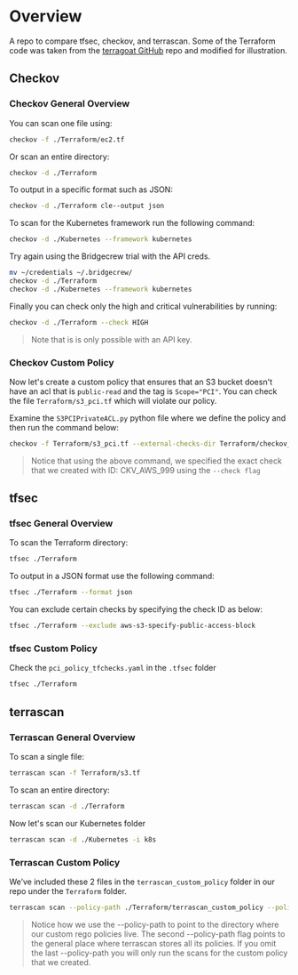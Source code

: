 # Overview

A repo to compare tfsec, checkov, and terrascan. Some of the Terraform code was taken from the [terragoat GitHub](https://github.com/bridgecrewio/terragoat/blob/master/terraform/aws/ec2.tf) repo and modified for illustration.

## Checkov

### Checkov General Overview

You can scan one file using:

```bash
checkov -f ./Terraform/ec2.tf
```

Or scan an entire directory:

```bash
checkov -d ./Terraform
```

To output in a specific format such as JSON:

```bash
checkov -d ./Terraform cle--output json
```

To scan for the Kubernetes framework run the following command:

```bash
checkov -d ./Kubernetes --framework kubernetes
```

Try again using the Bridgecrew trial with the API creds.

```bash
mv ~/credentials ~/.bridgecrew/
checkov -d ./Terraform
checkov -d ./Kubernetes --framework kubernetes
```

Finally you can check only the high and critical vulnerabilities by running:

```bash
checkov -d ./Terraform --check HIGH
```

> Note that is is only possible with an API key.

### Checkov Custom Policy

Now let's create a custom policy that ensures that an S3 bucket doesn't have an acl that is `public-read` and the tag is `Scope="PCI"`. You can check the file `Terraform/s3_pci.tf` which will violate our policy.

Examine the `S3PCIPrivateACL.py` python file where we define the policy and then run the command below:

```bash
checkov -f Terraform/s3_pci.tf --external-checks-dir Terraform/checkov_my_extra_checks --check CKV_AWS_999
```

> Notice that using the above command, we specified the exact check that we created with ID: CKV_AWS_999 using the `--check flag`

## tfsec

### tfsec General Overview

To scan the Terraform directory:

```bash
tfsec ./Terraform
```

To output in a JSON format use the following command:

```bash
tfsec ./Terraform --format json
```

You can exclude certain checks by specifying the check ID as below:

```bash
tfsec ./Terraform --exclude aws-s3-specify-public-access-block
```

### tfsec Custom Policy

Check the `pci_policy_tfchecks.yaml` in the `.tfsec` folder 

```bash
tfsec ./Terraform
```

## terrascan

### Terrascan General Overview

To scan a single file:

```bash
terrascan scan -f Terraform/s3.tf
```

To scan an entire directory:

```bash
terrascan scan -d ./Terraform
```

Now let's scan our Kubernetes folder

```bash
terrascan scan -d ./Kubernetes -i k8s
```

### Terrascan Custom Policy

We’ve included these 2 files in the `terrascan_custom_policy` folder in our repo under the `Terraform` folder.

```bash
terrascan scan --policy-path ./Terraform/terrascan_custom_policy --policy-path ~/.terrascan/pkg/policies/opa/rego
```

> Notice how we use the --policy-path to point to the directory where our custom rego policies live. The second --policy-path flag points to the general place where terrascan stores all its policies. If you omit the last --policy-path you will only run the scans for the custom policy that we created.
> 
